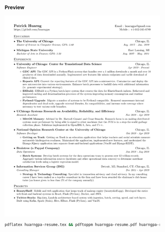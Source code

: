 ### Preview
![Resume Screenshot](/huarngpa-resume-1.png)

```sh
pdflatex huarngpa-resume.tex && pdftoppm huarngpa-resume.pdf huarngpa-resume -png
```
